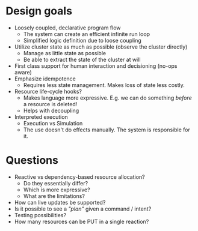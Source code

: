 # Design goals

* Loosely coupled, declarative program flow
  + The system can create an efficient infinite run loop
  + Simplified logic definition due to loose coupling
* Utilize cluster state as much as possible (observe the cluster directly)
  + Manage as little state as possible
  + Be able to extract the state of the cluster at will
* First class support for human interaction and decisioning (no-ops aware)
* Emphasize idempotence
  + Requires less state management. Makes loss of state less costly.
* Resource life-cycle hooks?
  + Makes language more expressive. E.g. we can do something _before_ a resource is deleted!
  + Helps with decoupling
* Interpreted execution
  + Execution vs Simulation
  + The use doesn't do effects manually. The system is responsible for it.

# Questions

* Reactive vs dependency-based resource allocation?
  + Do they essentially differ?
  + Which is more expressive?
  + What are the limitations?
* How can live updates be supported?
* Is it possible to see a _"plan"_ given a command / intent?
* Testing possibilities?
* How many resources can be PUT in a single reaction?
